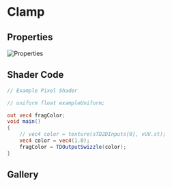 # Clamp

## Properties
![Properties](https://user-images.githubusercontent.com/21966381/115397582-3747b980-a221-11eb-9626-84d9cedb49aa.JPG)

## Shader Code

```glsl
// Example Pixel Shader

// uniform float exampleUniform;

out vec4 fragColor;
void main()
{
	// vec4 color = texture(sTD2DInputs[0], vUV.st);
	vec4 color = vec4(1.0);
	fragColor = TDOutputSwizzle(color);
}
```

## Gallery